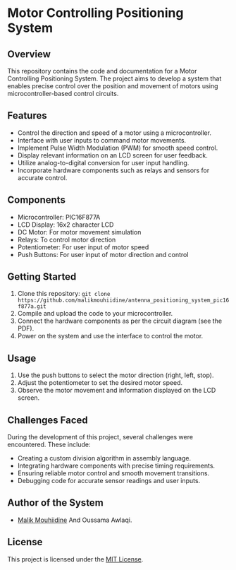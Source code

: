 # Motor Controlling Positioning System

## Overview

This repository contains the code and documentation for a Motor Controlling Positioning System. The project aims to develop a system that enables precise control over the position and movement of motors using microcontroller-based control circuits.

## Features

- Control the direction and speed of a motor using a microcontroller.
- Interface with user inputs to command motor movements.
- Implement Pulse Width Modulation (PWM) for smooth speed control.
- Display relevant information on an LCD screen for user feedback.
- Utilize analog-to-digital conversion for user input handling.
- Incorporate hardware components such as relays and sensors for accurate control.

## Components

- Microcontroller: PIC16F877A
- LCD Display: 16x2 character LCD
- DC Motor: For motor movement simulation
- Relays: To control motor direction
- Potentiometer: For user input of motor speed
- Push Buttons: For user input of motor direction and control

## Getting Started

1. Clone this repository: `git clone https://github.com/malikmouhiidine/antenna_positioning_system_pic16f877a.git`
2. Compile and upload the code to your microcontroller.
3. Connect the hardware components as per the circuit diagram (see the PDF).
4. Power on the system and use the interface to control the motor.

## Usage

1. Use the push buttons to select the motor direction (right, left, stop).
2. Adjust the potentiometer to set the desired motor speed.
3. Observe the motor movement and information displayed on the LCD screen.

## Challenges Faced

During the development of this project, several challenges were encountered. These include:
- Creating a custom division algorithm in assembly language.
- Integrating hardware components with precise timing requirements.
- Ensuring reliable motor control and smooth movement transitions.
- Debugging code for accurate sensor readings and user inputs.

## Author of the System

- [Malik Mouhiidine](https://github.com/malikmouhiidine) And Oussama Awlaqi.

## License

This project is licensed under the [MIT License](LICENSE).
